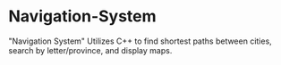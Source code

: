 # Navigation-System
"Navigation System" Utilizes C++ to find shortest paths between cities, search by letter/province, and display maps.
